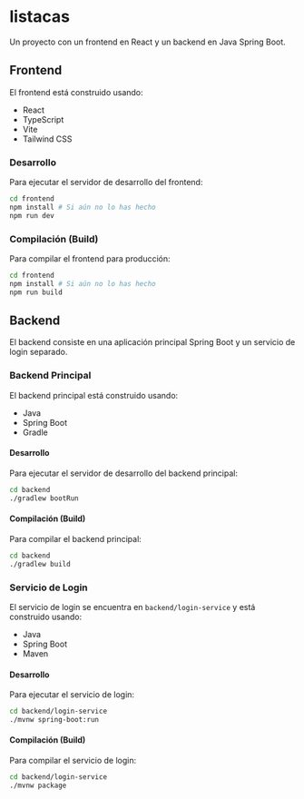 # listacas

Un proyecto con un frontend en React y un backend en Java Spring Boot.

## Frontend

El frontend está construido usando:
- React
- TypeScript
- Vite
- Tailwind CSS

### Desarrollo

Para ejecutar el servidor de desarrollo del frontend:
```bash
cd frontend
npm install # Si aún no lo has hecho
npm run dev
```

### Compilación (Build)

Para compilar el frontend para producción:
```bash
cd frontend
npm install # Si aún no lo has hecho
npm run build
```

## Backend

El backend consiste en una aplicación principal Spring Boot y un servicio de login separado.

### Backend Principal

El backend principal está construido usando:
- Java
- Spring Boot
- Gradle

#### Desarrollo

Para ejecutar el servidor de desarrollo del backend principal:
```bash
cd backend
./gradlew bootRun
```

#### Compilación (Build)

Para compilar el backend principal:
```bash
cd backend
./gradlew build
```

### Servicio de Login

El servicio de login se encuentra en `backend/login-service` y está construido usando:
- Java
- Spring Boot
- Maven

#### Desarrollo

Para ejecutar el servicio de login:
```bash
cd backend/login-service
./mvnw spring-boot:run
```

#### Compilación (Build)

Para compilar el servicio de login:
```bash
cd backend/login-service
./mvnw package
```